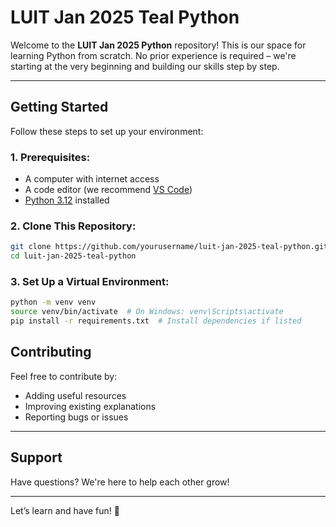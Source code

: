 # LUIT Jan 2025 Teal Python

Welcome to the **LUIT Jan 2025 Python** repository! This is our space for learning Python from scratch. No prior experience is required – we're starting at the very beginning and building our skills step by step.

---

## Getting Started

Follow these steps to set up your environment:

### 1. Prerequisites:

- A computer with internet access  
- A code editor (we recommend [VS Code](https://code.visualstudio.com/))  
- [Python 3.12](https://www.python.org/downloads/) installed  

### 2. Clone This Repository:

```bash
git clone https://github.com/yourusername/luit-jan-2025-teal-python.git
cd luit-jan-2025-teal-python
```

### 3. Set Up a Virtual Environment:

```bash
python -m venv venv
source venv/bin/activate  # On Windows: venv\Scripts\activate
pip install -r requirements.txt  # Install dependencies if listed
```

## Contributing

Feel free to contribute by:  
- Adding useful resources  
- Improving existing explanations  
- Reporting bugs or issues  

---

## Support

Have questions? We're here to help each other grow!

---

Let’s learn and have fun! 🚀
